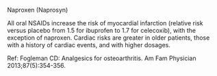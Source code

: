 Naproxen (Naprosyn)

All oral NSAIDs increase the risk of myocardial infarction (relative risk versus placebo from 1.5 for ibuprofen to 1.7 for celecoxib), with the exception of naproxen. Cardiac risks are greater in older patients, those with a history of cardiac events, and with higher dosages.

Ref: Fogleman CD: Analgesics for osteoarthritis. Am Fam Physician 2013;87(5):354-356.